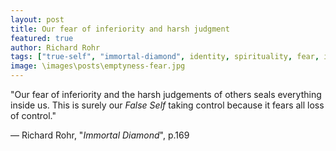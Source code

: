 ```yaml
---
layout: post
title: Our fear of inferiority and harsh judgment
featured: true
author: Richard Rohr
tags: ["true-self", "immortal-diamond", identity, spirituality, fear, inferiority, judgement, "fals-self"]
image: \images\posts\emptyness-fear.jpg
---
```


"Our fear of inferiority and the harsh judgements of others seals everything inside us. This is surely our _False Self_ taking control because it fears all loss of control."

― Richard Rohr, "_Immortal Diamond_", p.169